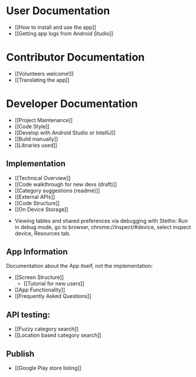 # User Documentation

- [[How to install and use the app]]
- [[Getting app logs from Android Studio]]

# Contributor Documentation

- [[Volunteers welcome!]]
- [[Translating the app]]

# Developer Documentation

- [[Project Maintenance]]
- [[Code Style]]
- [[Develop with Android Studio or IntelliJ]]
- [[Build manually]]
- [[Libraries used]]

## Implementation

* [[Technical Overview]]
* [[Code walkthrough for new devs (draft)]]
* [[Category suggestions (readme)]]
* [[External APIs]]
* [[Code Structure]]
* [[On Device Storage]]

- Viewing tables and shared preferences via debugging with Stetho: Run in debug mode, go to browser, chrome://inspect/#device, select inspect device, Resources tab.

## App Information

Documentation about the App itself, not the implementation:

* [[Screen Structure]]
  * [[Tutorial for new users]]
* [[App Functionality]]
* [[Frequently Asked Questions]]


## API testing:

- [[Fuzzy category search]]
- [[Location based category search]]

## Publish

- [[Google Play store listing]]
